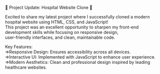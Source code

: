 🚀 Project Update: Hospital Website Clone 🏥

Excited to share my latest project where I successfully cloned a modern hospital website using HTML, CSS, and JavaScript!<br>
This project was an excellent opportunity to sharpen my front-end development skills while focusing on responsive design, <br>
user-friendly interfaces, and clean, maintainable code.

Key Features: <br>
=>Responsive Design: Ensures accessibility across all devices.<br>
=>Interactive UI: Implemented with JavaScript to enhance user experience.<br>
=>Modern Aesthetics: Clean and professional design inspired by leading healthcare websites.
